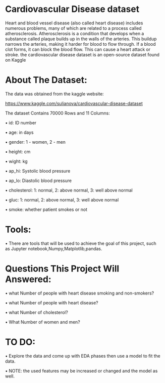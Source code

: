 # Cardiovascular Disease dataset

Heart and blood vessel disease (also called heart disease) includes numerous problems,
many of which are related to a process called atherosclerosis.
Atherosclerosis is a condition that develops when a substance called plaque builds up in the walls of the arteries. 
This buildup narrows the arteries, making it harder for blood to flow through. 
If a blood clot forms, it can block the blood flow. This can cause a heart attack or stroke.
the  cardiovascular disease dataset is an open-source dataset found on Kaggle 

# About The Dataset:

The data was obtained from the kaggle website: 

https://www.kaggle.com/sulianova/cardiovascular-disease-dataset

The dataset Contains 70000
Rows and 11 Columns:

•	id: ID number

•	age: in days

•	gender: 1 - women, 2 - men

•	height: cm

•	wight: kg

•	ap_hi: Systolic blood pressure

•	ap_lo: Diastolic blood pressure

•	cholesterol: 1: normal, 2: above normal, 3: well above normal

•	gluc: 1: normal, 2: above normal, 3: well above normal

•	smoke: whether patient smokes or not


# Tools:

•	There are tools that will be used to achieve the goal of this project,
such as Jupyter notebook,Numpy,Matplotlib,pandas.

# Questions This Project Will Answered:

•	what Number of people with heart disease smoking and non-smokers?

•	what Number of people with heart disease?

•	what Number of cholesterol?

•	What Number of women and men?


# TO DO:

•	Explore the data and come up with EDA phases then use a model to fit the data.

•	NOTE: the used features may be increased or changed and the model as well.
